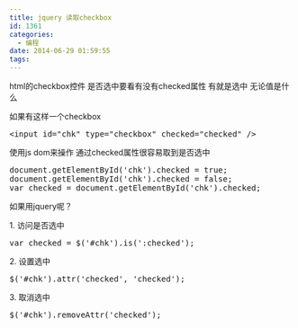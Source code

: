 ```yaml
---
title: jquery 读取checkbox
id: 1361
categories:
  - 编程
date: 2014-06-29 01:59:55
tags:
---
```


html的checkbox控件 是否选中要看有没有checked属性 有就是选中 无论值是什么

如果有这样一个checkbox
<pre>&lt;input id="chk" type="checkbox" checked="checked" /&gt;</pre>

使用js dom来操作 通过checked属性很容易取到是否选中
<pre>document.getElementById('chk').checked = true;
document.getElementById('chk').checked = false;
var checked = document.getElementById('chk').checked;</pre>

如果用jquery呢？
<!--more-->
1\. 访问是否选中
<pre>var checked = $('#chk').is(':checked');</pre>

2\. 设置选中
<pre>$('#chk').attr('checked', 'checked');</pre>

3\. 取消选中
<pre>$('#chk').removeAttr('checked');</pre>